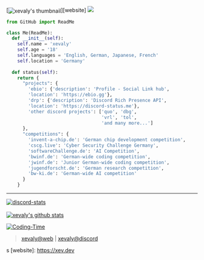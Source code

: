 [<img align="center" alt="xevaly's thumbnail" src="https://xev.dev/assets/banner.gif" />][website]
<a href="https://www.github.com/xevaly" target="_blank" rel="noreferrer"><img
src="https://img.shields.io/github/followers/xevaly?logo=github&style=for-the-badge&color=0891b2&labelColor=1c1917" /></a>
```py
from GitHub import ReadMe

class Me(ReadMe):
  def __init__(self):
    self.name = 'xevaly'
    self.age = '18'
    self.languages = 'English, German, Japanese, French'
    self.location = 'Germany'
    
  def status(self):
    return {
      "projects": {
        'ebio': {'description': 'Profile - Social Link hub',
        'location': 'https://ebio.gg'},
        'drp': {'description': 'Discord Rich Presence API',
        'location': 'https://discord-status.me'},
        'other discord projects': ['quo', 'dbg',
                                   'vrl', 'tol',
                                   'and many more...']
      },
      "competitions": {
        'invent-a-chip.de': 'German chip development competition',
        'cscg.live': 'Cyber Security Challenge Germany',
        'softwareChallenge.de': 'AI Competition',
        'bwinf.de': 'German-wide coding competition',
        'jwinf.de': 'Junior German-wide coding competition',
        'jugendforscht.de': 'German research competition',
        'bw-ki.de': 'German-wide AI competition'
      }
    }
```
<hr>
<a href='https://discordapp.com/users/910213408576659517'><img align='center' alt='discord-stats' src='https://lanyard.cnrad.dev/api/910213408576659517?idleMessage=Currently%20not%20doing%20anything&hideBadges=true'></img></a>
<br><br>
<a href='https://github.com/xevaly'><img alt="xevaly's github stats" src="https://github-readme-stats.vercel.app/api?username=xevaly&show_icons=true&theme=omni&hide_border=true" /></a>

[![Coding-Time](https://wakatime.com/badge/user/05dc7641-7771-479e-a728-3006c2af3458.svg)](https://wakatime.com/@05dc7641-7771-479e-a728-3006c2af3458)

> <p><a href="https://xev.dev";  target="website">xevaly@web</a> | <a href="https://https://discordapp.com/users/910213408576659517";  target="discord">xevaly@discord</a></p>

s
[website]: https://xev.dev

